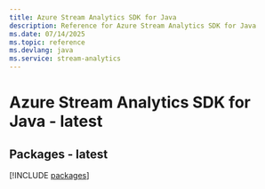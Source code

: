 ```yaml
---
title: Azure Stream Analytics SDK for Java
description: Reference for Azure Stream Analytics SDK for Java
ms.date: 07/14/2025
ms.topic: reference
ms.devlang: java
ms.service: stream-analytics
---
```

# Azure Stream Analytics SDK for Java - latest
## Packages - latest
[!INCLUDE [packages](stream-analytics-index.md)]